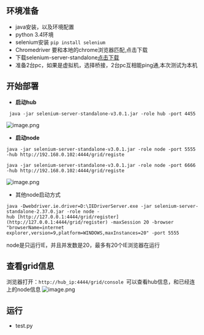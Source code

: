 ## 环境准备

-  java安装，以及环境配置
- python 3.4环境
- selenium安装 ```pip install selenium```
- Chromedriver 要和本地的chrome浏览器匹配,点击下载
- 下载selenium-server-standalone[点击下载](http://selenium-release.storage.googleapis.com/index.html)
- 准备2台pc，如果是虚拟机，选择桥接，2台pc互相能ping通,本次测试为本机

## 开始部署

- **启动hub**

```
 java -jar selenium-server-standalone-v3.0.1.jar -role hub -port 4455
```
![image.png](https://upload-images.jianshu.io/upload_images/2231755-518068925e34a67f.png?imageMogr2/auto-orient/strip%7CimageView2/2/w/1240)

- **启动node**

```
java -jar selenium-server-standalone-v3.0.1.jar -role node -port 5555 -hub http://192.168.0.102:4444/grid/registe

java -jar selenium-server-standalone-v3.0.1.jar -role node -port 6666 -hub http://192.168.0.102:4444/grid/registe
```
![image.png](https://upload-images.jianshu.io/upload_images/2231755-5e5aced2098f2235.png?imageMogr2/auto-orient/strip%7CimageView2/2/w/1240)

- 其他node启动方式

```
java -Dwebdriver.ie.driver=D:\IEDriverServer.exe -jar selenium-server-standalone-2.37.0.jar -role node -hub [http://127.0.0.1:4444/grid/register](http://127.0.0.1:4444/grid/register) -maxSession 20 -browser "browserName=internet explorer,version=9,platform=WINDOWS,maxInstances=20" -port 5555

```
node是只运行IE，并且并发数是20，最多有20个IE浏览器在运行

## 查看grid信息

浏览器打开：```http://hub_ip:4444/grid/console ```可以查看hub信息，和已经连上的node信息
![image.png](https://upload-images.jianshu.io/upload_images/2231755-5f8f408224c60d02.png?imageMogr2/auto-orient/strip%7CimageView2/2/w/1240)

## 运行
- test.py